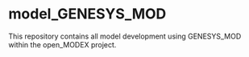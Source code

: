 # model_GENESYS_MOD
This repository contains all model development using GENESYS_MOD within the open_MODEX project.

